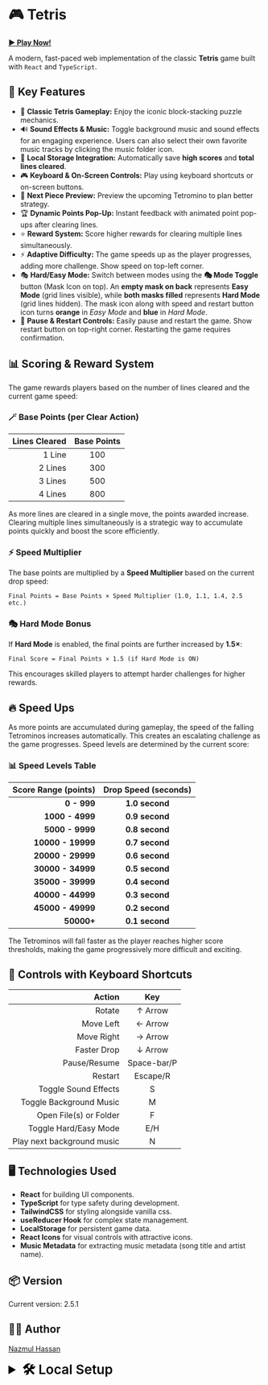 # 🎮 Tetris

[**▶️ Play Now!**](https://tetris-nhb.vercel.app)

A modern, fast-paced web implementation of the classic **Tetris** game built with `React` and `TypeScript`.

## 🚀 **Key Features**

- 🎲 **Classic Tetris Gameplay:** Enjoy the iconic block-stacking puzzle mechanics.  
- 🔊 **Sound Effects & Music:** Toggle background music and sound effects for an engaging experience. Users can also select their own favorite music tracks by clicking the music folder icon.
- 💾 **Local Storage Integration:** Automatically save **high scores** and **total lines cleared**.  
- 🎮 **Keyboard & On-Screen Controls:** Play using keyboard shortcuts or on-screen buttons.  
- 🧩 **Next Piece Preview:** Preview the upcoming Tetromino to plan better strategy.  
- 🏆 **Dynamic Points Pop-Up:** Instant feedback with animated point pop-ups after clearing lines.  
- ⭐ **Reward System:** Score higher rewards for clearing multiple lines simultaneously.  
- ⚡ **Adaptive Difficulty:** The game speeds up as the player progresses, adding more challenge. Show speed on top-left corner.  
- 🎭 **Hard/Easy Mode:** Switch between modes using the **🎭 Mode Toggle** button (Mask Icon on top). An **empty mask on back** represents **Easy Mode** (grid lines visible), while **both masks filled** represents **Hard Mode** (grid lines hidden). The mask icon along with speed and restart button icon turns **orange** in *Easy Mode* and **blue** in *Hard Mode*.
- 🛑 **Pause & Restart Controls:** Easily pause and restart the game. Show restart button on top-right corner. Restarting the game requires confirmation.

## 📊 Scoring & Reward System

The game rewards players based on the number of lines cleared and the current game speed:

### 🪄 Base Points (per Clear Action)

| **Lines Cleared** | **Base Points** |
|------------------:|:---------------:|
| 1 Line            | 100             |
| 2 Lines           | 300             |
| 3 Lines           | 500             |
| 4 Lines           | 800             |

As more lines are cleared in a single move, the points awarded increase. Clearing multiple lines simultaneously is a strategic way to accumulate points quickly and boost the score efficiently.

### ⚡ Speed Multiplier

The base points are multiplied by a **Speed Multiplier** based on the current drop speed:

```text
Final Points = Base Points × Speed Multiplier (1.0, 1.1, 1.4, 2.5 etc.)
```

### 🎭 Hard Mode Bonus

If **Hard Mode** is enabled, the final points are further increased by **1.5×**:

```text
Final Score = Final Points × 1.5 (if Hard Mode is ON)
```

This encourages skilled players to attempt harder challenges for higher rewards.

## 🔥 Speed Ups

As more points are accumulated during gameplay, the speed of the falling Tetrominos increases automatically. This creates an escalating challenge as the game progresses. Speed levels are determined by the current score:

### 📊 Speed Levels Table

| **Score Range (points)** | **Drop Speed (seconds)** |
|-------------------------:|:------------------------:|
| **0 - 999**              | **1.0 second**           |
| **1000 - 4999**          | **0.9 second**           |
| **5000 - 9999**          | **0.8 second**           |
| **10000 - 19999**        | **0.7 second**           |
| **20000 - 29999**        | **0.6 second**           |
| **30000 - 34999**        | **0.5 second**           |
| **35000 - 39999**        | **0.4 second**           |
| **40000 - 44999**        | **0.3 second**           |
| **45000 - 49999**        | **0.2 second**           |
| **50000+**               | **0.1 second**           |

The Tetrominos will fall faster as the player reaches higher score thresholds, making the game progressively more difficult and exciting.

## 🎯 **Controls with Keyboard Shortcuts**

| **Action**                 | **Key**     |
|---------------------------:|:-----------:|
| Rotate                     | ↑ Arrow     |
| Move Left                  | ← Arrow     |
| Move Right                 | → Arrow     |
| Faster Drop                | ↓ Arrow     |
| Pause/Resume               | Space-bar/P |
| Restart                    | Escape/R    |
| Toggle Sound Effects       | S           |
| Toggle Background Music    | M           |
| Open File(s) or Folder     | F           |
| Toggle Hard/Easy Mode      | E/H         |
| Play next background music | N           |

## 🖥️ **Technologies Used**

- **React** for building UI components.  
- **TypeScript** for type safety during development.  
- **TailwindCSS** for styling alongside vanilla css.  
- **useReducer Hook** for complex state management.  
- **LocalStorage** for persistent game data.  
- **React Icons** for visual controls with attractive icons.  
- **Music Metadata** for extracting music metadata (song title and artist name).  

## 📦 Version

Current version: 2.5.1

## 👨‍💻 Author

[Nazmul Hassan](https://nazmul-nhb.vercel.app)

<details>
   <summary
      style="
         font-weight: 600;
         font-size: 26px;
         cursor: pointer;
         color: black;
      "
   >
      🛠️ Local Setup
   </summary>

### Set up the Project Locally

   To set up the project locally, follow these steps:

   1. Clone the repository:

      ```bash
      git clone https://github.com/nazmul-nhb/tetris.git
      ```

   2. Navigate to the project directory:

      ```bash
      cd tetris
      ```

   3. If you are using `npm` `yarn` or any other package manager rather than `pnpm` delete the `pnpm lockfile`:

      ```bash
      rm pnpm-lock.yaml
      ```

   4. Install the dependencies using your preferred package manager:

      **Using pnpm:**

      ```bash
      pnpm install
      ```

      **Using npm:**

      ```bash
      npm install
      ```

      **Using yarn:**

      ```bash
      yarn install
      ```

### Run the Project Locally

   To run the project locally, use the following command:

   **Using pnpm:**

   ```bash
   pnpm dev
   ```

   **Using npm:**

   ```bash
   npm run dev
   ```

   **Using yarn:**

   ```bash
   yarn dev
   ```

   This will start the development server and you can view the application in your browser at `http://localhost:5173` (or the `port` specified in your console).

### Build for Production

   To create a production build, run:

   **Using pnpm:**

   ```bash
   pnpm build
   ```

   **Using npm:**

   ```bash
   npm run build
   ```

   **Using yarn:**

   ```bash
   yarn build
   ```

</details>
